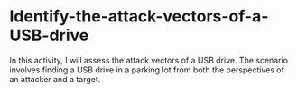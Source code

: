 # Identify-the-attack-vectors-of-a-USB-drive
In this activity, I will assess the attack vectors of a USB drive. The scenario involves finding a USB drive in a parking lot from both the perspectives of an attacker and a target.
